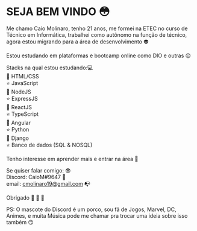 # SEJA BEM VINDO :flushed:

Me chamo Caio Molinaro, tenho 21 anos, me formei na ETEC no curso de Técnico em Informática, trabalhei como autônomo na função de técnico, agora estou migrando para a área de desenvolvimento :alien:

Estou estudando em plataformas e bootcamp online como DIO e outras :relieved:

Stacks na qual estou estudando::computer:    
:space_invader: HTML/CSS  
:star: JavaScript  
:space_invader: NodeJS  
:star: ExpressJS   
:space_invader: ReactJS  
:star: TypeScript  
👾 Angular  
:star: Python  
:space_invader: Django  
:star: Banco de dados (SQL & NOSQL)  

Tenho interesse em aprender mais e entrar na área :boy:

Se quiser falar comigo: :sunglasses:  
Discord: CaioM#9647 :pig:  
email: cmolinaro19@gmail.com :mailbox_with_no_mail: 

Obrigado :wave: :facepunch: :walking:



PS: O mascote do Discord é um porco, sou fã de Jogos, Marvel, DC, Animes, e muita Música pode me chamar pra trocar uma ideia sobre isso também :smirk:

